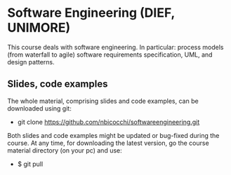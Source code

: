 # Software Engineering (DIEF, UNIMORE) 

This course deals with software engineering. In particular: process models (from waterfall to agile) software requirements specification, UML, and design patterns. 

## Slides, code examples
The whole material, comprising slides and code examples, can be downloaded using git:

* git clone https://github.com/nbicocchi/softwareengineering.git

Both slides and code examples might be updated or bug-fixed during the course. At any time, for downloading the
latest version, go the course material directory (on your pc) and use:

* $ git pull

